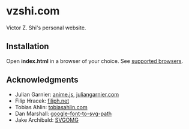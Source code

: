 ﻿# vzshi.com

Victor Z. Shi's personal website.

## Installation

Open **index.html** in a browser of your choice. See [supported browsers](https://github.com/juliangarnier/anime#browser-support).

## Acknowledgments

- Julian Garnier: [anime.js](https://github.com/juliangarnier/anime/), [juliangarnier.com](https://juliangarnier.com/)
- Filip Hracek: [filiph.net](https://filiph.net/)
- Tobias Ahlin: [tobiasahlin.com](https://tobiasahlin.com/)
- Dan Marshall: [google-font-to-svg-path](https://github.com/danmarshall/google-font-to-svg-path)
- Jake Archibald: [SVGOMG](https://github.com/jakearchibald/svgomg)
